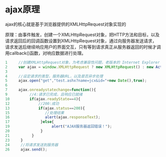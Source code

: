 # ajax原理



ajax的核心就是基于浏览器提供的XMLHttpRequest对象实现的



原理：由事件触发，创建一个XMLHttpRequest对象，把HTTP方法和目标，以及请求返回后的回调函数设置到XMLHttpRequest对象，通过向服务器发送请求，请求发送后继续响应用户的界面交互，只有等到请求真正从服务器返回的时候才调用callback()函数，对响应数据进行处理。



```javascript
1     //创建XMLHttpRequest对象，为考虑兼容性问题，老版本的 Internet Explorer （IE5 和 IE6）使用 ActiveX 对象
2     var ajax = window.XMLHttpRequest ? new XMLHttpRequest() : new ActiveXObject("Microsoft.XMLHTTP");
3     
4     //设定请求的类型，服务器URL，以及是否异步处理
5     ajax.open("get","test.ashx?name=jcx&id="+new Date(),true);
6                 
7     ajax.onreadystatechange=function(){
9          //4:请求已完成，且响应已就绪    
10         if(ajax.readyState==4){
12             //200:成功
13             if(ajax.status==200){
15             	  //处理结果
16                alert(ajax.responseText);
17              }else{
19                   alert("AJAX服务器返回错误！");
20              }
21          }       
23     }
24     //将请求发送到服务器
26     ajax.send();
```

